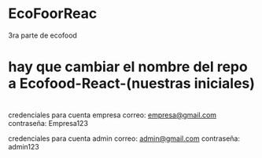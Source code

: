 # EcoFoorReac
3ra parte de ecofood

# hay que cambiar el nombre del repo a Ecofood-React-(nuestras iniciales)

# 

credenciales para cuenta empresa
correo: empresa@gmail.com
contraseña: Empresa123

credenciales para cuenta admin
correo: admin@gmail.com
contraseña: admin123
